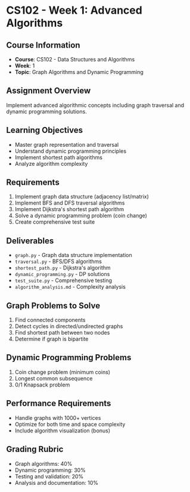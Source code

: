 # CS102 - Week 1: Advanced Algorithms

## Course Information

- **Course**: CS102 - Data Structures and Algorithms
- **Week**: 1
- **Topic**: Graph Algorithms and Dynamic Programming

## Assignment Overview

Implement advanced algorithmic concepts including graph traversal and dynamic
programming solutions.

## Learning Objectives

- Master graph representation and traversal
- Understand dynamic programming principles
- Implement shortest path algorithms
- Analyze algorithm complexity

## Requirements

1. Implement graph data structure (adjacency list/matrix)
2. Implement BFS and DFS traversal algorithms
3. Implement Dijkstra's shortest path algorithm
4. Solve a dynamic programming problem (coin change)
5. Create comprehensive test suite

## Deliverables

- `graph.py` - Graph data structure implementation
- `traversal.py` - BFS/DFS algorithms
- `shortest_path.py` - Dijkstra's algorithm
- `dynamic_programming.py` - DP solutions
- `test_suite.py` - Comprehensive testing
- `algorithm_analysis.md` - Complexity analysis

## Graph Problems to Solve

1. Find connected components
2. Detect cycles in directed/undirected graphs
3. Find shortest path between two nodes
4. Determine if graph is bipartite

## Dynamic Programming Problems

1. Coin change problem (minimum coins)
2. Longest common subsequence
3. 0/1 Knapsack problem

## Performance Requirements

- Handle graphs with 1000+ vertices
- Optimize for both time and space complexity
- Include algorithm visualization (bonus)

## Grading Rubric

- Graph algorithms: 40%
- Dynamic programming: 30%
- Testing and validation: 20%
- Analysis and documentation: 10%
